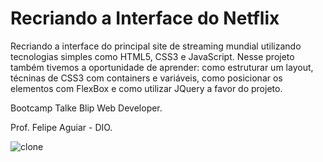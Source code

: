 # Recriando a Interface do Netflix

Recriando a interface do principal site de streaming mundial utilizando tecnologias simples como HTML5, CSS3 e JavaScript.
Nesse projeto também tivemos a oportunidade de aprender: como estruturar um layout, técninas de CSS3 com containers e variáveis, como posicionar os elementos com FlexBox e como utilizar JQuery a favor do projeto.

Bootcamp Talke Blip Web Developer.

Prof. Felipe Aguiar - DIO.

![clone](https://user-images.githubusercontent.com/78940661/206295975-1a025a3b-f42d-4609-8b7d-199fd9df7e3f.png)

